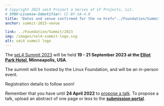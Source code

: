 ```yaml
---
# Copyright 2023 seL4 Project a Series of LF Projects, LLC.
# SPDX-License-Identifier: CC-BY-SA-4.0
title: 'Dates and venue confirmed for the <a href="../Foundation/Summit/2023/">seL4 summit 2023</a>'
anchor: summit-2023-venue

link: ../Foundation/Summit/2023
img: /images/sel4-summit-logo.svg
alt: seL4 summit logo
---
```


The [seL4 Summit 2023](../Foundation/Summit/2023) will be held **19 - 21
September 2023 at the [Elliot Park Hotel](https://www.elliotparkhotel.com/),
Minneapolis, USA**.

The summit will be hosted by the Linux Foundation, and will be an in-person
event.

Registration details to follow soon!

Remember that you have until **24 April 2022** to [propose a talk](../Foundation/Summit/2023/cfp).
To propose a talk, upload an abstract of one page or less to the **[submission
portal](../Foundation/Summit/2023/submit)**.
